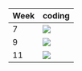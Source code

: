 | Week | coding |
| --- | --- |
| 7 |  ![](https://github.com/kmaooad/coding-19W07-kuzminGH/workflows/Grading/badge.svg) |
| 9 |  ![](https://github.com/kmaooad/coding-19W09-kuzminGH/workflows/Grading/badge.svg) |
| 11 |  ![](https://github.com/kmaooad/coding-19W11-kuzminGH/workflows/Grading/badge.svg) |
